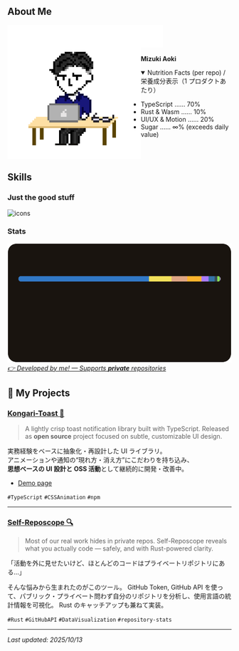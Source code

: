 ## About Me

<picture>
    <source media="(max-width: 700px)" srcset="./assets/New Piskel_Mizuki_PC_500x500.gif" />
    <img src="./assets/New Piskel_Mizuki_PC.gif" alt="me!" width="300" align="left">
</picture>
<img src="./assets/spacer.svg" width="50" height="50" />

<p><strong>Mizuki Aoki</strong></p>

<details open>
  <summary>Nutrition Facts (per repo) / 栄養成分表示（1 プロダクトあたり）</summary>

-   TypeScript …… 70%
-   Rust & Wasm …… 10%
-   UI/UX & Motion …… 20%
-   Sugar …… ∞% (exceeds daily value)

</details>

<br clear="left"/>

## Skills

### Just the good stuff

![icons](https://skillicons.dev/icons?i=js,ts,react,tailwind,rust,wasm,tauri,docker,figma,apple,debian)

### Stats

<a href="https://github.com/4okimi7uki/self-reposcope"><img src="https://github.com/4okimi7uki/4okimi7uki/blob/main/output/full_languages.svg" alt="stats" />
<br />
<em> 👉 Developed by me! — Supports **private** repositories </em>
</a>

## 🚀 My Projects

### [Kongari-Toast 🍞](https://github.com/4okimi7uki/kongari-toast)

> A lightly crisp toast notification library built with TypeScript.
> Released as **open source** project focused on subtle, customizable UI design.

実務経験をベースに抽象化・再設計した UI ライブラリ。  
アニメーションや通知の“現れ方・消え方”にこだわりを持ち込み、  
**思想ベースの UI 設計と OSS 活動**として継続的に開発・改善中。

-   [Demo page](https://4okimi7uki.github.io/kongari-toast/)

`#TypeScript` `#CSSAnimation` `#npm`

---

### [Self-Reposcope 🔍](https://github.com/4okimi7uki/self-reposcope)

> Most of our real work hides in private repos.
> Self-Reposcope reveals what you actually code — safely, and with Rust-powered clarity.

「活動を外に見せたいけど、ほとんどのコードはプライベートリポジトリにある...」

そんな悩みから生まれたのがこのツール。
GitHub Token, GitHub API を使って、パブリック・プライベート問わず自分のリポジトリを分析し、使用言語の統計情報を可視化。
Rust のキャッチアップも兼ねて実装。

`#Rust` `#GitHubAPI` `#DataVisualization` `#repository-stats`

---

_Last updated: 2025/10/13_
